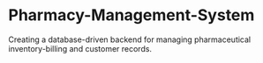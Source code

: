 # Pharmacy-Management-System
Creating a database-driven backend for managing pharmaceutical inventory-billing and customer records.

